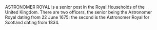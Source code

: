 ASTRONOMER ROYAL is a senior post in the Royal Households of the United Kingdom. There are two officers, the senior being the Astronomer Royal dating from 22 June 1675; the second is the Astronomer Royal for Scotland dating from 1834.
